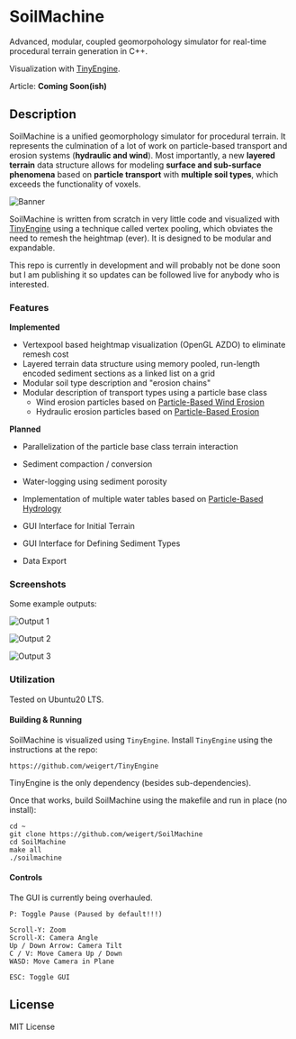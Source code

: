 # SoilMachine

Advanced, modular, coupled geomorpohology simulator for real-time procedural terrain generation in C++.

Visualization with [TinyEngine](https://github.com/weigert/TinyEngine).

Article: **Coming Soon(ish)**

## Description

SoilMachine is a unified geomorphology simulator for procedural terrain. It represents the culmination of a lot of work on particle-based transport and erosion systems (**hydraulic and wind**). Most importantly, a new **layered terrain** data structure allows for modeling **surface and sub-surface phenomena** based on **particle transport** with **multiple soil types**, which exceeds the functionality of voxels.

![Banner](https://github.com/weigert/SoilMachine/blob/master/screenshots/banner.png)

SoilMachine is written from scratch in very little code and visualized with [TinyEngine](https://github.com/weigert/TinyEngine) using a technique called vertex pooling, which obviates the need to remesh the heightmap (ever). It is designed to be modular and expandable.

This repo is currently in development and will probably not be done soon but I am publishing it so updates can be followed live for anybody who is interested.

### Features

**Implemented**

- Vertexpool based heightmap visualization (OpenGL AZDO) to eliminate remesh cost
- Layered terrain data structure using memory pooled, run-length encoded sediment sections as a linked list on a grid
- Modular soil type description and "erosion chains"
- Modular description of transport types using a particle base class
  - Wind erosion particles based on [Particle-Based Wind Erosion](https://github.com/weigert/SimpleWindErosion)
  - Hydraulic erosion particles based on [Particle-Based Erosion](https://github.com/weigert/SimpleErosion)

**Planned**

- Parallelization of the particle base class terrain interaction
- Sediment compaction / conversion
- Water-logging using sediment porosity
- Implementation of multiple water tables based on [Particle-Based Hydrology](https://github.com/weigert/SimpleHydrology)

- GUI Interface for Initial Terrain
- GUI Interface for Defining Sediment Types
- Data Export

### Screenshots

Some example outputs:

![Output 1](https://github.com/weigert/SoilMachine/blob/master/screenshots/Output1.png)

![Output 2](https://github.com/weigert/SoilMachine/blob/master/screenshots/Output2.png)

![Output 3](https://github.com/weigert/SoilMachine/blob/master/screenshots/Output3.png)


### Utilization

Tested on Ubuntu20 LTS.

#### Building & Running

SoilMachine is visualized using `TinyEngine`. Install `TinyEngine` using the instructions at the repo:

    https://github.com/weigert/TinyEngine
    
TinyEngine is the only dependency (besides sub-dependencies).

Once that works, build SoilMachine using the makefile and run in place (no install):

    cd ~
    git clone https://github.com/weigert/SoilMachine
    cd SoilMachine
    make all
    ./soilmachine

#### Controls

The GUI is currently being overhauled.

    P: Toggle Pause (Paused by default!!!)
  
    Scroll-Y: Zoom
    Scroll-X: Camera Angle
    Up / Down Arrow: Camera Tilt
    C / V: Move Camera Up / Down
    WASD: Move Camera in Plane

    ESC: Toggle GUI

## License

MIT License
